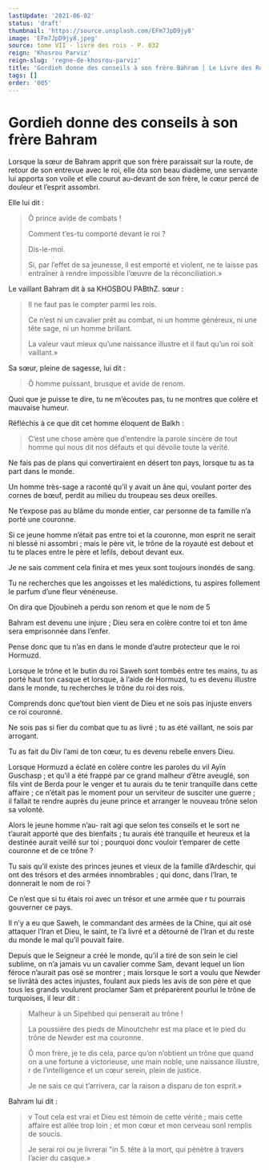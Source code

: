 ```yaml
---
lastUpdate: '2021-06-02'
status: 'draft'
thumbnail: 'https://source.unsplash.com/EFm7JpD9jy8'
image: 'EFm7JpD9jy8.jpeg'
source: tome VII - livre des rois - P. 032
reign: 'Khosrou Parviz'
reign-slug: 'regne-de-khosrou-parviz'
title: 'Gordieh donne des conseils à son frère Bahram | Le Livre des Rois | Shâhnâmeh'
tags: []
order: '005'
---
```


# Gordieh donne des conseils à son frère Bahram

Lorsque la sœur de Bahram apprit que son frère paraissait sur la route, de retour de son entrevue avec le roi, elle ôta son beau diadème, une servante lui apporta son voile et elle courut au-devant de son frère, le cœur percé de douleur et l’esprit assombri.

Elle lui dit :

> Ô prince avide de combats !
>
> Comment t’es-tu comporté devant le roi ?
>
> Dis-le-moi.
>
> Si, par l’effet de sa jeunesse, il est emporté et violent, ne te laisse pas entraîner à rendre impossible l’œuvre de la réconciliation.»

Le vaillant Bahram dit à sa KHOSBOU PABthZ. sœur :

> Il ne faut pas le compter parmi les rois.
>
> Ce n’est ni un cavalier prêt au combat, ni un homme généreux, ni une tête sage, ni un homme brillant.
>
> La valeur vaut mieux qu’une naissance illustre et il faut qu’un roi soit vaillant.»

Sa sœur, pleine de sagesse, lui dit :

> Ô homme puissant, brusque et avide de renom.

Quoi que je puisse te dire, tu ne m’écoutes pas, tu ne montres que colère et mauvaise humeur.

Réfléchis à ce que dit cet homme éloquent de Balkh :

> C’est une chose amère que d’entendre la parole sincère de tout homme qui nous dit nos défauts et qui dévoile toute la vérité.

Ne fais pas de plans qui convertiraient en désert ton pays, lorsque tu as ta part dans le monde.

Un homme très-sage a raconté qu’il y avait un âne qui, voulant porter des cornes de bœuf, perdit au milieu du troupeau ses deux oreilles.

Ne t’expose pas au blâme du monde entier, car personne de ta famille n’a porté une couronne.

Si ce jeune homme n’était pas entre toi et la couronne, mon esprit ne serait ni blessé ni assombri ; mais le père vit, le trône de la royauté est debout et tu te places entre le père et lefils, debout devant eux.

Je ne sais comment cela finira et mes yeux sont toujours inondés de sang.

Tu ne recherches que les angoisses et les malédictions, tu aspires follement le parfum d’une fleur vénéneuse.

On dira que Djoubineh a perdu son renom et que le nom de
5

Bahram est devenu une injure ; Dieu sera en colère contre toi et ton âme sera emprisonnée dans l’enfer.

Pense donc que tu n’as en dans le monde d’autre protecteur que le roi Hormuzd.

Lorsque le trône et le butin du roi Saweh sont tombés entre tes mains, tu as porté haut ton casque et lorsque, à l’aide de Hormuzd, tu es devenu illustre dans le monde, tu recherches le trône du roi des rois.

Comprends donc que’tout bien vient de Dieu et ne sois pas injuste envers ce roi couronné.

Ne sois pas si fier du combat que tu as livré ; tu as été vaillant, ne sois par arrogant.

Tu as fait du Div l’ami de ton cœur, tu es devenu rebelle envers Dieu.

Lorsque Hormuzd a éclaté en colère contre les paroles du vil Ayïn Guschasp ; et qu’il a été frappé par ce grand malheur d’être aveuglé, son fils vint de Berda pour le venger et tu aurais du te tenir tranquille dans cette affaire ; ce n’était pas le moment pour un serviteur de susciter une guerre ; il fallait te rendre auprès du jeune prince et arranger le nouveau trône selon sa volonté.

Alors le jeune homme n’au-
rait agi que selon tes conseils et le sort ne t’aurait apporté que des bienfaits ; tu aurais été tranquille et heureux et la destinée aurait veillé sur toi ; pourquoi donc vouloir t’emparer de cette couronne et de ce trône ?

Tu sais qu’il existe des princes jeunes et vieux de la famille d’Ardeschir, qui ont des trésors et des armées innombrables ; qui donc, dans l’Iran, te donnerait le nom de roi ?

Ce n’est que si tu étais roi avec un trésor et une armée que r tu pourrais gouverner ce pays.

Il n’y a eu que Saweh, le commandant des armées de la Chine, qui ait osé attaquer l’Iran et Dieu, le saint, te l’a livré et a détourné de l’Iran et du reste du monde le mal qu’il pouvait faire.

Depuis que le Seigneur a créé le monde, qu’il a tiré de son sein le ciel sublime, on n’a jamais vu un cavalier comme Sam, devant lequel un lion féroce n’aurait pas osé se montrer ; mais lorsque le sort a voulu que Newder se livrâtà des actes injustes, foulant aux pieds les avis de son père et que tous les grands voulurent proclamer Sam et préparèrent pourlui le trône de turquoises, il leur dit :

> Malheur à un Sipehbed qui penserait au trône !
>
> La poussière des pieds de Minoutchehr est ma place et le pied du trône de Newder est ma couronne.
>
> Ô mon frère, je te dis cela, parce qu’on n’obtient un trône que quand on a une fortune a victorieuse, une main noble, une naissance illustre, r de l’intelligence et un cœur serein, plein de justice.
>
> Je ne sais ce qui t’arrivera, car la raison a disparu de ton esprit.»

Bahram lui dit :

> v Tout cela est vrai et Dieu est témoin de cette vérité ; mais cette affaire est allée trop loin ; et mon cœur et mon cerveau sonl remplis de soucis.
>
> Je serai roi ou je livrerai "in 5. tête à la mort, qui pénètre à travers l’acier du casque.»
